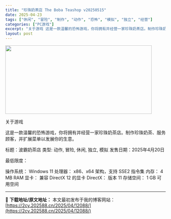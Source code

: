 ```yaml
---
title: "珍珠奶茶店 The Boba Teashop v20250515"
date: 2025-04-23
tags: ["休闲", "冒险", "制作", "动作", "恐怖", "模拟", "独立", "经营"]
categories: ["PC游戏"]
excerpt: "关于游戏 这是一款温馨的恐怖游戏，你将拥有并经营一家珍珠奶茶店。制作珍珠奶茶、服务顾客，并扩展菜单以发展你的生意。 标题：波霸奶茶店 类型: 动作, 冒险, 休闲, 独立, 模拟 发售日期：2025年4月20日 最低限度： 操作系统： Windows 11 处理器： x86、x64 架构，支持 SS&hellip;"
layout: post
---
```


<img class="aligncenter size-full wp-image-12082" src="https://2cy.202588.cn/wp-content/uploads/2025/04/2025042314460771.webp" alt="" width="460" height="215" />

关于游戏

这是一款温馨的恐怖游戏，你将拥有并经营一家珍珠奶茶店。制作珍珠奶茶、服务顾客，并扩展菜单以发展你的生意。

标题：波霸奶茶店
类型: 动作, 冒险, 休闲, 独立, 模拟
发售日期：2025年4月20日

最低限度：

操作系统： Windows 11
处理器： x86、x64 架构，支持 SSE2 指令集
内存： 4 MB RAM
显卡： 兼容 DirectX 12 的显卡
DirectX： 版本 11
存储空间： 1 GB 可用空间

---
📖 **下载地址/原文地址：** 本文最初发布于我的博客网站：[https://2cy.202588.cn/2025/04/12088/](https://2cy.202588.cn/2025/04/12088/)
